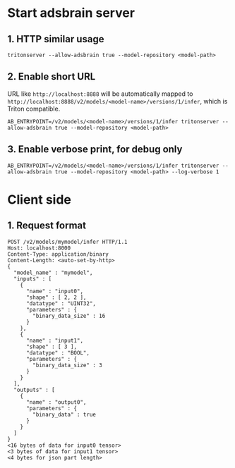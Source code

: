 # Start adsbrain server
## 1. HTTP similar usage
```
tritonserver --allow-adsbrain true --model-repository <model-path>

```

## 2. Enable short URL
URL like `http://localhost:8888` will be automatically mapped to `http://localhost:8888/v2/models/<model-name>/versions/1/infer`, which is Triton compatible.
```
AB_ENTRYPOINT=/v2/models/<model-name>/versions/1/infer tritonserver --allow-adsbrain true --model-repository <model-path>

```

## 3. Enable verbose print, for debug only
```
AB_ENTRYPOINT=/v2/models/<model-name>/versions/1/infer tritonserver --allow-adsbrain true --model-repository <model-path> --log-verbose 1

```

# Client side
## 1. Request format
```
POST /v2/models/mymodel/infer HTTP/1.1
Host: localhost:8000
Content-Type: application/binary
Content-Length: <auto-set-by-http>
{
  "model_name" : "mymodel",
  "inputs" : [
    {
      "name" : "input0",
      "shape" : [ 2, 2 ],
      "datatype" : "UINT32",
      "parameters" : {
        "binary_data_size" : 16
      }
    },
    {
      "name" : "input1",
      "shape" : [ 3 ],
      "datatype" : "BOOL",
      "parameters" : {
        "binary_data_size" : 3
      }
    }
  ],
  "outputs" : [
    {
      "name" : "output0",
      "parameters" : {
        "binary_data" : true
      }
    }
  ]
}
<16 bytes of data for input0 tensor>
<3 bytes of data for input1 tensor>
<4 bytes for json part length>
```

